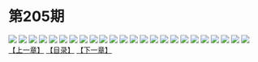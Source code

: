 # 第205期
![](https://mao.mhtupian.com/uploads/img/7563/148817/001.jpg)
![](https://mao.mhtupian.com/uploads/img/7563/148817/002.jpg)
![](https://mao.mhtupian.com/uploads/img/7563/148817/003.jpg)
![](https://mao.mhtupian.com/uploads/img/7563/148817/004.jpg)
![](https://mao.mhtupian.com/uploads/img/7563/148817/005.jpg)
![](https://mao.mhtupian.com/uploads/img/7563/148817/006.jpg)
![](https://mao.mhtupian.com/uploads/img/7563/148817/007.jpg)
![](https://mao.mhtupian.com/uploads/img/7563/148817/008.jpg)
![](https://mao.mhtupian.com/uploads/img/7563/148817/009.jpg)
![](https://mao.mhtupian.com/uploads/img/7563/148817/010.jpg)
![](https://mao.mhtupian.com/uploads/img/7563/148817/011.jpg)
![](https://mao.mhtupian.com/uploads/img/7563/148817/012.jpg)
![](https://mao.mhtupian.com/uploads/img/7563/148817/013.jpg)
![](https://mao.mhtupian.com/uploads/img/7563/148817/014.jpg)
![](https://mao.mhtupian.com/uploads/img/7563/148817/015.jpg)
![](https://mao.mhtupian.com/uploads/img/7563/148817/016.jpg)
![](https://mao.mhtupian.com/uploads/img/7563/148817/017.jpg)
![](https://mao.mhtupian.com/uploads/img/7563/148817/018.jpg)
![](https://mao.mhtupian.com/uploads/img/7563/148817/019.jpg)
![](https://mao.mhtupian.com/uploads/img/7563/148817/020.jpg)
![](https://mao.mhtupian.com/uploads/img/7563/148817/021.jpg)
![](https://mao.mhtupian.com/uploads/img/7563/148817/022.jpg)
![](https://mao.mhtupian.com/uploads/img/7563/148817/023.jpg)
![](https://mao.mhtupian.com/uploads/img/7563/148817/024.jpg)
[【上一章】](./77.md)
[【目录】](./README.md)
[【下一章】](./79.md)
